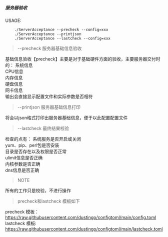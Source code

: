 ##### 服务器验收
USAGE:
```shell
	./ServerAcceptance --precheck --config=xxx
	./ServerAcceptance --printjson
	./ServerAcceptance --lastcheck --config=xxx
```
> --precheck 服务器基础信息验收

  基础信息验收【precheck】主要是对于基础硬件方面的验收，主要服务器交付时的： 
  系统信息  
  CPU信息  
  内存信息  
  硬盘信息  
  网卡信息  
  输出会直接显示配置文件和实际参数是否相符

> --printjson 服务器基础信息打印

  将会以json格式打印出服务器基础信息，便于以此配置配置文件

> --lastcheck 最终结果校验

  检查的点有： 
  系统服务是否开启或关闭  
  yum、pip、perl包是否安装  
  目录是否存在以及权限是否正常  
  ulimit信息是否正确  
  内核参数是否正确  
  dns信息是否正确


> NOTE

  所有的工作只是校验，不进行操作

 
  


> precheck和lastcheck 模板如下

  precheck 模板：https://raw.githubusercontent.com/dustingo/configtoml/main/config.toml  
  lastcheck 模板: https://raw.githubusercontent.com/dustingo/configtoml/main/lastcheck.toml
